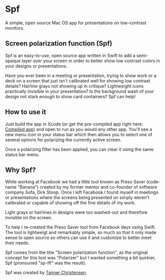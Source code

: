 # Spf
A simple, open source Mac OS app for presentations on low-contrast monitors.

## Screen polarization function (Spf)

Spf is an easy-to-use, open source app written in Swift to add a semi-opaque layer over your screen in order to better show low contrast colors in your designs or presentations.

Have you ever been in a meeting or presentation, trying to show work or a deck on a screen that just isn't calibrated well for showing low contrast details? Hairline grays not showing up in critique? Lightweight icons practically invisible in your presentation? Is the background wash of your design not stark enough to show card containers? Spf can help!

## How to use it

Just build the app in Xcode (or get the pre-compiled app right here: [Compiled app]()) and open to run as you would any other app. You'll see a new menu icon in your status bar which then allows you to select one of several options for polarizing the currently active screen.

Once a polarizing filter has been applied, you can clear it using the same status bar menu.

## Why Spf?

While working at Facebook we had a little tool known as Preso Saver (code-name "Banana") created by my former mentor and co-founder of software company Sofa, Dirk Stoop. Once I left Facebook I found myself in meetings or presentations where the screens being presented on simply weren't calibrated or capable of showing off the fine details of my work.

Light grays or hairlines in designs were too washed-out and therefore invisible on the screen.

To help I re-created the Preso Saver tool from Facebook days using Swift. The tool is lightweigt and remarkably simple, so much so that it only made sense to open source so others can use it and customize to better meet their needs.

Spf comes from the title "Screen polarization function", as the original concept for this tool was "Polarizer" but I wanted something a bit quirkier, Spf (pronouned "sp-iff" was the result).

Spf was created by [Tanner Christensen](https://tannerchristensen.com).